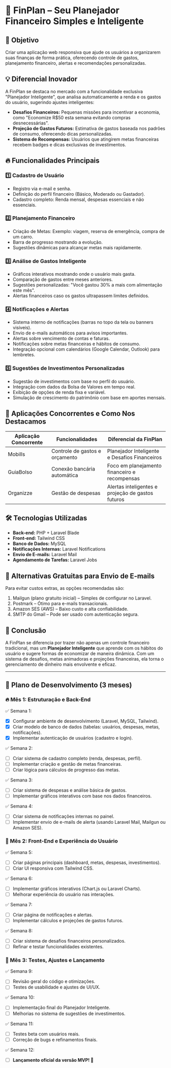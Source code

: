 # 📌 FinPlan – Seu Planejador Financeiro Simples e Inteligente

## 🎯 Objetivo
Criar uma aplicação web responsiva que ajude os usuários a organizarem suas finanças de forma prática, oferecendo controle de gastos, planejamento financeiro, alertas e recomendações personalizadas.

## 💡 Diferencial Inovador
A FinPlan se destaca no mercado com a funcionalidade exclusiva "Planejador Inteligente", que analisa automaticamente a renda e os gastos do usuário, sugerindo ajustes inteligentes:
- **Desafios Financeiros:** Pequenas missões para incentivar a economia, como "Economize R$50 esta semana evitando compras desnecessárias".
- **Projeção de Gastos Futuros:** Estimativa de gastos baseada nos padrões de consumo, oferecendo dicas personalizadas.
- **Sistema de Recompensas:** Usuários que atingirem metas financeiras recebem badges e dicas exclusivas de investimentos.

## 🔥 Funcionalidades Principais
### 1️⃣ Cadastro de Usuário
- Registro via e-mail e senha.
- Definição do perfil financeiro (Básico, Moderado ou Gastador).
- Cadastro completo: Renda mensal, despesas essenciais e não essenciais.

### 2️⃣ Planejamento Financeiro
- Criação de Metas: Exemplo: viagem, reserva de emergência, compra de um carro.
- Barra de progresso mostrando a evolução.
- Sugestões dinâmicas para alcançar metas mais rapidamente.

### 3️⃣ Análise de Gastos Inteligente
- Gráficos interativos mostrando onde o usuário mais gasta.
- Comparação de gastos entre meses anteriores.
- Sugestões personalizadas: "Você gastou 30% a mais com alimentação este mês".
- Alertas financeiros caso os gastos ultrapassem limites definidos.

### 4️⃣ Notificações e Alertas
- Sistema interno de notificações (barras no topo da tela ou banners visíveis).
- Envio de e-mails automáticos para avisos importantes.
- Alertas sobre vencimento de contas e faturas.
- Notificações sobre metas financeiras e hábitos de consumo.
- Integração opcional com calendários (Google Calendar, Outlook) para lembretes.

### 5️⃣ Sugestões de Investimentos Personalizadas
- Sugestão de investimentos com base no perfil do usuário.
- Integração com dados da Bolsa de Valores em tempo real.
- Exibição de opções de renda fixa e variável.
- Simulação de crescimento do patrimônio com base em aportes mensais.

## 🔄 Aplicações Concorrentes e Como Nos Destacamos
| Aplicação Concorrente | Funcionalidades | Diferencial da FinPlan |
|----------------------|----------------|------------------------|
| Mobills | Controle de gastos e orçamento | Planejador Inteligente e Desafios Financeiros |
| GuiaBolso | Conexão bancária automática | Foco em planejamento financeiro e recompensas |
| Organizze | Gestão de despesas | Alertas inteligentes e projeção de gastos futuros |

## 🛠 Tecnologias Utilizadas
- **Back-end:** PHP + Laravel Blade
- **Front-end:** Tailwind CSS
- **Banco de Dados:** MySQL
- **Notificações Internas:** Laravel Notifications
- **Envio de E-mails:** Laravel Mail
- **Agendamento de Tarefas:** Laravel Jobs

## 📩 Alternativas Gratuitas para Envio de E-mails
Para evitar custos extras, as opções recomendadas são:
1. Mailgun (plano gratuito inicial) – Simples de configurar no Laravel.
2. Postmark – Ótimo para e-mails transacionais.
3. Amazon SES (AWS) – Baixo custo e alta confiabilidade.
4. SMTP do Gmail – Pode ser usado com autenticação segura.

## 🚀 Conclusão
A FinPlan se diferencia por trazer não apenas um controle financeiro tradicional, mas um **Planejador Inteligente** que aprende com os hábitos do usuário e sugere formas de economizar de maneira dinâmica. Com um sistema de desafios, metas animadoras e projeções financeiras, ela torna o gerenciamento de dinheiro mais envolvente e eficaz.

---

## 📅 Plano de Desenvolvimento (3 meses)
### 🔥 Mês 1: Estruturação e Back-End
✅ Semana 1:
- [X] Configurar ambiente de desenvolvimento (Laravel, MySQL, Tailwind).
- [X] Criar modelo de banco de dados (tabelas: usuários, despesas, metas, notificações).
- [X] Implementar autenticação de usuários (cadastro e login).

✅ Semana 2:
- [ ] Criar sistema de cadastro completo (renda, despesas, perfil).
- [ ] Implementar criação e gestão de metas financeiras.
- [ ] Criar lógica para cálculos de progresso das metas.

✅ Semana 3:
- [ ] Criar sistema de despesas e análise básica de gastos.
- [ ] Implementar gráficos interativos com base nos dados financeiros.

✅ Semana 4:
- [ ] Criar sistema de notificações internas no painel.
- [ ] Implementar envio de e-mails de alerta (usando Laravel Mail, Mailgun ou Amazon SES).

### 🚀 Mês 2: Front-End e Experiência do Usuário
✅ Semana 5:
- [ ] Criar páginas principais (dashboard, metas, despesas, investimentos).
- [ ] Criar UI responsiva com Tailwind CSS.

✅ Semana 6:
- [ ] Implementar gráficos interativos (Chart.js ou Laravel Charts).
- [ ] Melhorar experiência do usuário nas interações.

✅ Semana 7:
- [ ] Criar página de notificações e alertas.
- [ ] Implementar cálculos e projeções de gastos futuros.

✅ Semana 8:
- [ ] Criar sistema de desafios financeiros personalizados.
- [ ] Refinar e testar funcionalidades existentes.

### 🎯 Mês 3: Testes, Ajustes e Lançamento
✅ Semana 9:
- [ ] Revisão geral do código e otimizações.
- [ ] Testes de usabilidade e ajustes de UI/UX.

✅ Semana 10:
- [ ] Implementação final do Planejador Inteligente.
- [ ] Melhorias no sistema de sugestões de investimentos.

✅ Semana 11:
- [ ] Testes beta com usuários reais.
- [ ] Correção de bugs e refinamentos finais.

✅ Semana 12:
- [ ] **Lançamento oficial da versão MVP! 🚀**

